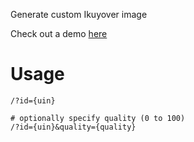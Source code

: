 Generate custom Ikuyover image

Check out a demo [here](https://gray.sora.zip/?id=3352230361)

Usage
=====

```shell
/?id={uin}

# optionally specify quality (0 to 100)
/?id={uin}&quality={quality}
```
